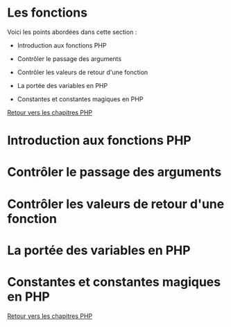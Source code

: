 # Les fonctions

Voici les points abordées dans cette section : 

* Introduction aux fonctions PHP

* Contrôler le passage des arguments

* Contrôler les valeurs de retour d'une fonction

* La portée des variables en PHP

* Constantes et constantes magiques en PHP

[Retour vers les chapitres PHP](https://github.com/CalcagnoLoic/aide_memoire/blob/main/R%C3%A9pertoire/php.md)

# Introduction aux fonctions PHP

# Contrôler le passage des arguments

# Contrôler les valeurs de retour d'une fonction

# La portée des variables en PHP

# Constantes et constantes magiques en PHP

[Retour vers les chapitres PHP](https://github.com/CalcagnoLoic/aide_memoire/blob/main/R%C3%A9pertoire/php.md)